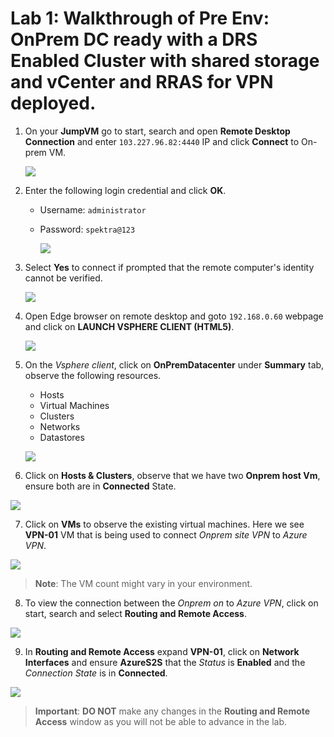 # Lab 1: Walkthrough of Pre Env: OnPrem DC ready with a DRS Enabled Cluster with shared storage and vCenter and RRAS for VPN deployed. 

1. On your **JumpVM** go to start, search and open **Remote Desktop Connection** and enter `103.227.96.82:4440` IP and click **Connect** to On-prem VM.

   ![](/Images/avs-1.1.png)

2. Enter the following login credential and click **OK**.
    
    - Username: `administrator`
    - Password: `spektra@123`

      ![](/Images/avs-2.png)

3. Select **Yes** to connect if prompted that the remote computer's identity cannot be verified.

      ![](/Images/avs-3.png)

4. Open Edge browser on remote desktop and goto `192.168.0.60` webpage and click on **LAUNCH VSPHERE CLIENT (HTML5)**.

    ![](/Images/avs-4.png)

5. On the *Vsphere client*, click on **OnPremDatacenter** under **Summary** tab, observe the following resources.

    - Hosts
    - Virtual Machines 
    - Clusters
    - Networks
    - Datastores

    ![](/Images/avs-5.png)

6. Click on **Hosts & Clusters**, observe that we have two **Onprem host Vm**, ensure both are in **Connected** State. 

  ![](/Images/avs-6.png)

7. Click on **VMs** to observe the existing virtual machines. Here we see **VPN-01** VM that is being used to connect *Onprem site VPN* to *Azure VPN*.

  ![](/Images/avs-7.png)

>**Note**: The VM count might vary in your environment.

8. To view the connection between the *Onprem on* to *Azure VPN*, click on start, search and select **Routing and Remote Access**.

  ![](/Images/avs-8.png)

9. In **Routing and Remote Access** expand **VPN-01**, click on **Network Interfaces** and ensure **AzureS2S** that the *Status* is **Enabled** and the *Connection State* is in  **Connected**.

  ![](/Images/avs-9.png)

>**Important**: **DO NOT** make any changes in the **Routing and Remote Access** window as you will not be able to advance in the lab. 


